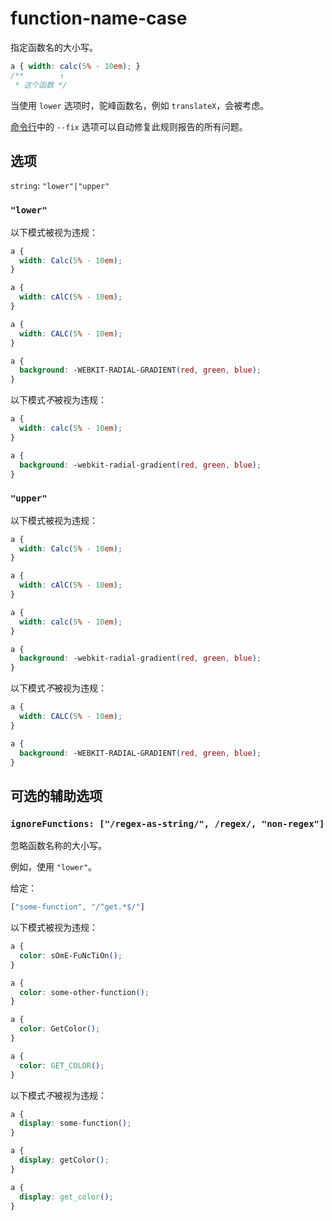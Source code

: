 # function-name-case

指定函数名的大小写。

```css
a { width: calc(5% - 10em); }
/**        ↑
 * 这个函数 */
```

当使用 `lower` 选项时，驼峰函数名，例如 `translateX`，会被考虑。

[命令行](../../../docs/user-guide/cli.md#自动修复错误)中的 `--fix` 选项可以自动修复此规则报告的所有问题。

## 选项

`string`: `"lower"|"upper"`

### `"lower"`

以下模式被视为违规：

```css
a {
  width: Calc(5% - 10em);
}
```

```css
a {
  width: cAlC(5% - 10em);
}
```

```css
a {
  width: CALC(5% - 10em);
}
```

```css
a {
  background: -WEBKIT-RADIAL-GRADIENT(red, green, blue);
}
```

以下模式*不*被视为违规：

```css
a {
  width: calc(5% - 10em);
}
```

```css
a {
  background: -webkit-radial-gradient(red, green, blue);
}
```

### `"upper"`

以下模式被视为违规：

```css
a {
  width: Calc(5% - 10em);
}
```

```css
a {
  width: cAlC(5% - 10em);
}
```

```css
a {
  width: calc(5% - 10em);
}
```

```css
a {
  background: -webkit-radial-gradient(red, green, blue);
}
```

以下模式*不*被视为违规：

```css
a {
  width: CALC(5% - 10em);
}
```

```css
a {
  background: -WEBKIT-RADIAL-GRADIENT(red, green, blue);
}
```

## 可选的辅助选项

### `ignoreFunctions: ["/regex-as-string/", /regex/, "non-regex"]`

忽略函数名称的大小写。

例如，使用 `"lower"`。

给定：

```js
["some-function", "/^get.*$/"]
```

以下模式被视为违规：

```css
a {
  color: sOmE-FuNcTiOn();
}
```

```css
a {
  color: some-other-function();
}
```

```css
a {
  color: GetColor();
}
```

```css
a {
  color: GET_COLOR();
}
```

以下模式*不*被视为违规：

```css
a {
  display: some-function();
}
```


```css
a {
  display: getColor();
}
```

```css
a {
  display: get_color();
}
```

